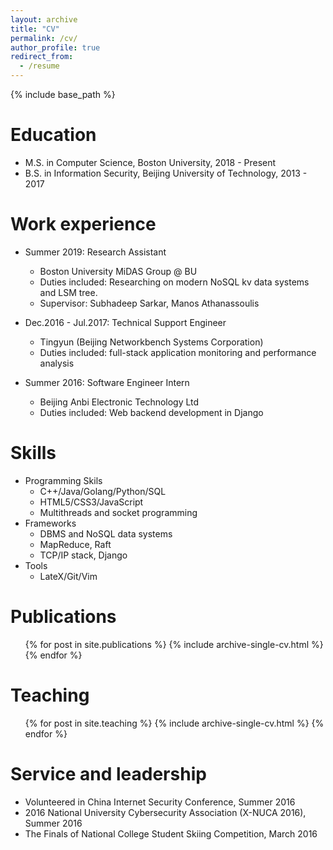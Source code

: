 ```yaml
---
layout: archive
title: "CV"
permalink: /cv/
author_profile: true
redirect_from:
  - /resume
---
```


{% include base_path %}

Education
======
* M.S. in Computer Science, Boston University, 2018 - Present
* B.S. in Information Security, Beijing University of Technology, 2013 - 2017

Work experience
======
* Summer 2019: Research Assistant
  * Boston University MiDAS Group @ BU
  * Duties included: Researching on modern NoSQL kv data systems and LSM tree.
  * Supervisor: Subhadeep Sarkar, Manos Athanassoulis
  
* Dec.2016 - Jul.2017: Technical Support Engineer
  * Tingyun (Beijing Networkbench Systems Corporation)
  * Duties included: full-stack application monitoring and performance analysis
  
* Summer 2016: Software Engineer Intern
  * Beijing Anbi Electronic Technology Ltd
  * Duties included: Web backend development in Django
  
Skills
======
* Programming Skils
  * C++/Java/Golang/Python/SQL
  * HTML5/CSS3/JavaScript
  * Multithreads and socket programming
* Frameworks
  * DBMS and NoSQL data systems
  * MapReduce, Raft
  * TCP/IP stack, Django
* Tools
  * LateX/Git/Vim

Publications
======
  <ul>{% for post in site.publications %}
    {% include archive-single-cv.html %}
  {% endfor %}</ul>
  
<!--  
Talks
======
  <ul>{% for post in site.talks %}
    {% include archive-single-talk-cv.html %}
  {% endfor %}</ul>
-->
  
Teaching
======
  <ul>{% for post in site.teaching %}
    {% include archive-single-cv.html %}
  {% endfor %}</ul>
  
Service and leadership
======
* Volunteered in China Internet Security Conference, Summer 2016
* 2016 National University Cybersecurity Association (X-NUCA 2016), Summer 2016
* The Finals of National College Student Skiing Competition, March 2016
